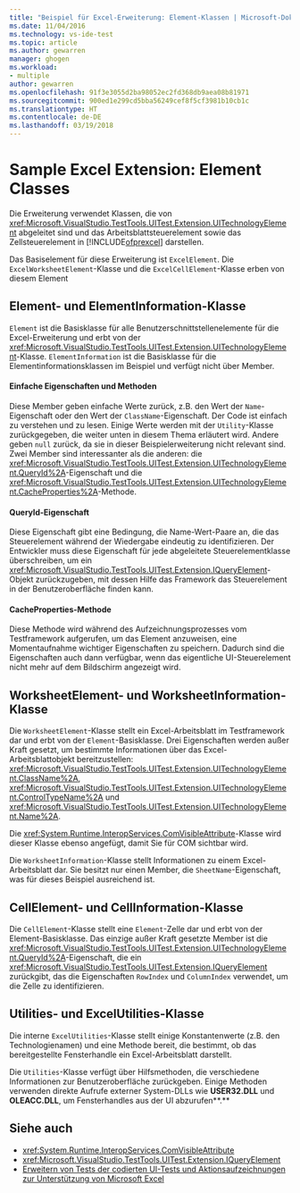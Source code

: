 ```yaml
---
title: "Beispiel für Excel-Erweiterung: Element-Klassen | Microsoft-Dokumentation"
ms.date: 11/04/2016
ms.technology: vs-ide-test
ms.topic: article
ms.author: gewarren
manager: ghogen
ms.workload:
- multiple
author: gewarren
ms.openlocfilehash: 91f3e3055d2ba98052ec2fd368db9aea08b81971
ms.sourcegitcommit: 900ed1e299cd5bba56249cef8f5cf3981b10cb1c
ms.translationtype: HT
ms.contentlocale: de-DE
ms.lasthandoff: 03/19/2018
---
```

# <a name="sample-excel-extension-element-classes"></a>Sample Excel Extension: Element Classes
Die Erweiterung verwendet Klassen, die von <xref:Microsoft.VisualStudio.TestTools.UITest.Extension.UITechnologyElement> abgeleitet sind und das Arbeitsblattsteuerelement sowie das Zellsteuerelement in [!INCLUDE[ofprexcel](../test/includes/ofprexcel_md.md)] darstellen.

 Das Basiselement für diese Erweiterung ist `ExcelElement`. Die `ExcelWorksheetElement`-Klasse und die `ExcelCellElement`-Klasse erben von diesem Element

## <a name="element-and-elementinformation-classes"></a>Element- und ElementInformation-Klasse
 `Element` ist die Basisklasse für alle Benutzerschnittstellenelemente für die Excel-Erweiterung und erbt von der <xref:Microsoft.VisualStudio.TestTools.UITest.Extension.UITechnologyElement>-Klasse. `ElementInformation` ist die Basisklasse für die Elementinformationsklassen im Beispiel und verfügt nicht über Member.

#### <a name="simple-properties-and-methods"></a>Einfache Eigenschaften und Methoden
 Diese Member geben einfache Werte zurück, z.B. den Wert der `Name`-Eigenschaft oder den Wert der `ClassName`-Eigenschaft. Der Code ist einfach zu verstehen und zu lesen. Einige Werte werden mit der `Utility`-Klasse zurückgegeben, die weiter unten in diesem Thema erläutert wird. Andere geben `null` zurück, da sie in dieser Beispielerweiterung nicht relevant sind. Zwei Member sind interessanter als die anderen: die <xref:Microsoft.VisualStudio.TestTools.UITest.Extension.UITechnologyElement.QueryId%2A>-Eigenschaft und die <xref:Microsoft.VisualStudio.TestTools.UITest.Extension.UITechnologyElement.CacheProperties%2A>-Methode.

#### <a name="queryid-property"></a>QueryId-Eigenschaft
 Diese Eigenschaft gibt eine Bedingung, die Name-Wert-Paare an, die das Steuerelement während der Wiedergabe eindeutig zu identifizieren. Der Entwickler muss diese Eigenschaft für jede abgeleitete Steuerelementklasse überschreiben, um ein <xref:Microsoft.VisualStudio.TestTools.UITest.Extension.IQueryElement>-Objekt zurückzugeben, mit dessen Hilfe das Framework das Steuerelement in der Benutzeroberfläche finden kann.

#### <a name="cacheproperties-method"></a>CacheProperties-Methode
 Diese Methode wird während des Aufzeichnungsprozesses vom Testframework aufgerufen, um das Element anzuweisen, eine Momentaufnahme wichtiger Eigenschaften zu speichern. Dadurch sind die Eigenschaften auch dann verfügbar, wenn das eigentliche UI-Steuerelement nicht mehr auf dem Bildschirm angezeigt wird.

## <a name="worksheetelement-and-worksheetinformation-classes"></a>WorksheetElement- und WorksheetInformation-Klasse
 Die `WorksheetElement`-Klasse stellt ein Excel-Arbeitsblatt im Testframework dar und erbt von der `Element`-Basisklasse. Drei Eigenschaften werden außer Kraft gesetzt, um bestimmte Informationen über das Excel-Arbeitsblattobjekt bereitzustellen: <xref:Microsoft.VisualStudio.TestTools.UITest.Extension.UITechnologyElement.ClassName%2A>, <xref:Microsoft.VisualStudio.TestTools.UITest.Extension.UITechnologyElement.ControlTypeName%2A> und <xref:Microsoft.VisualStudio.TestTools.UITest.Extension.UITechnologyElement.Name%2A>.

 Die <xref:System.Runtime.InteropServices.ComVisibleAttribute>-Klasse wird dieser Klasse ebenso angefügt, damit Sie für COM sichtbar wird.

 Die `WorksheetInformation`-Klasse stellt Informationen zu einem Excel-Arbeitsblatt dar. Sie besitzt nur einen Member, die `SheetName`-Eigenschaft, was für dieses Beispiel ausreichend ist.

## <a name="cellelement-and-cellinformation-classes"></a>CellElement- und CellInformation-Klasse
 Die `CellElement`-Klasse stellt eine `Element`-Zelle dar und erbt von der Element-Basisklasse. Das einzige außer Kraft gesetzte Member ist die <xref:Microsoft.VisualStudio.TestTools.UITest.Extension.UITechnologyElement.QueryId%2A>-Eigenschaft, die ein <xref:Microsoft.VisualStudio.TestTools.UITest.Extension.IQueryElement> zurückgibt, das die Eigenschaften `RowIndex` und `ColumnIndex` verwendet, um die Zelle zu identifizieren.

## <a name="utilities-and-excelutilities-classes"></a>Utilities- und ExcelUtilities-Klasse
 Die interne `ExcelUtilities`-Klasse stellt einige Konstantenwerte (z.B. den Technologienamen) und eine Methode bereit, die bestimmt, ob das bereitgestellte Fensterhandle ein Excel-Arbeitsblatt darstellt.

 Die `Utilities`-Klasse verfügt über Hilfsmethoden, die verschiedene Informationen zur Benutzeroberfläche zurückgeben. Einige Methoden verwenden direkte Aufrufe externer System-DLLs wie **USER32.DLL** und **OLEACC.DLL**, um Fensterhandles aus der UI abzurufen**.**

## <a name="see-also"></a>Siehe auch

- <xref:System.Runtime.InteropServices.ComVisibleAttribute>
- <xref:Microsoft.VisualStudio.TestTools.UITest.Extension.IQueryElement>
- [Erweitern von Tests der codierten UI-Tests und Aktionsaufzeichnungen zur Unterstützung von Microsoft Excel](../test/extending-coded-ui-tests-and-action-recordings-to-support-microsoft-excel.md)
